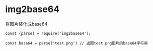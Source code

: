 # img2base64
将图片装化成base64

```
const {parse} = require('img2base64');

const base64 = parse('test.png') // 返回test.png图片的base64字符串

```